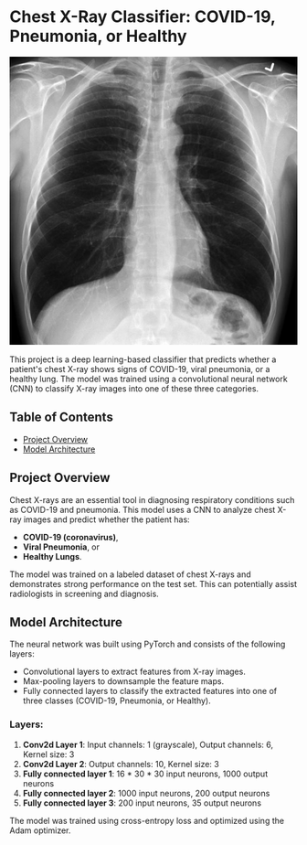 # Chest X-Ray Classifier: COVID-19, Pneumonia, or Healthy

![Example Image](./images_model_didnt_see/normal.png)

This project is a deep learning-based classifier that predicts whether a patient's chest X-ray shows signs of COVID-19, viral pneumonia, or a healthy lung. The model was trained using a convolutional neural network (CNN) to classify X-ray images into one of these three categories.

## Table of Contents
- [Project Overview](#project-overview)
- [Model Architecture](#model-architecture)

## Project Overview
Chest X-rays are an essential tool in diagnosing respiratory conditions such as COVID-19 and pneumonia. This model uses a CNN to analyze chest X-ray images and predict whether the patient has:
- **COVID-19 (coronavirus)**,
- **Viral Pneumonia**, or 
- **Healthy Lungs**.

The model was trained on a labeled dataset of chest X-rays and demonstrates strong performance on the test set. This can potentially assist radiologists in screening and diagnosis.

## Model Architecture
The neural network was built using PyTorch and consists of the following layers:
- Convolutional layers to extract features from X-ray images.
- Max-pooling layers to downsample the feature maps.
- Fully connected layers to classify the extracted features into one of three classes (COVID-19, Pneumonia, or Healthy).

### Layers:
1. **Conv2d Layer 1**: Input channels: 1 (grayscale), Output channels: 6, Kernel size: 3
2. **Conv2d Layer 2**: Output channels: 10, Kernel size: 3
3. **Fully connected layer 1**: 16 * 30 * 30 input neurons, 1000 output neurons
4. **Fully connected layer 2**: 1000 input neurons, 200 output neurons
5. **Fully connected layer 3**: 200 input neurons, 35 output neurons

The model was trained using cross-entropy loss and optimized using the Adam optimizer.


